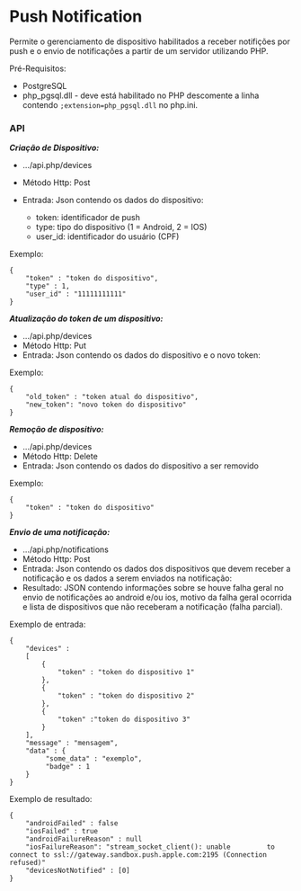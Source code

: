 Push Notification
=================

Permite o gerenciamento de dispositivo habilitados a receber notifições por push e o envio de notificações a partir de um servidor utilizando PHP. 

Pré-Requisitos:

- PostgreSQL
- php_pgsql.dll - deve está habilitado no PHP descomente a linha contendo `;extension=php_pgsql.dll` no php.ini.

### API

***Criação de Dispositivo:***

- .../api.php/devices
- Método Http: Post
- Entrada: Json contendo os dados do dispositivo: 

	- token: identificador de push
	- type: tipo do dispositivo (1 = Android, 2 = IOS)
	- user_id: identificador do usuário (CPF)

Exemplo:
	
	{
		"token" : "token do dispositivo",
		"type" : 1,
		"user_id" : "11111111111"
	}
	
***Atualização do token de um dispositivo:***

- .../api.php/devices
- Método Http: Put
- Entrada: Json contendo os dados do dispositivo e o novo token: 	

Exemplo:
	
	{
		"old_token" : "token atual do dispositivo",
		"new_token": "novo token do dispositivo"
	}
	
***Remoção de dispositivo:***

- .../api.php/devices
- Método Http: Delete
- Entrada: Json contendo os dados do dispositivo a ser removido

Exemplo:
	
	{
		"token" : "token do dispositivo"
	}	

***Envio de uma notificação:***

- .../api.php/notifications
- Método Http: Post
- Entrada: Json contendo os dados dos dispositivos que devem receber a notificação e os dados a serem enviados na notificação:
- Resultado: JSON contendo informações sobre se houve falha geral no envio de notificações ao android e/ou ios, motivo da falha geral ocorrida e lista de dispositivos que não receberam a notificação (falha parcial).

Exemplo de entrada:
	
	{
    	"devices" : 
    	[ 
    		{
    		    "token" : "token do dispositivo 1"
    		},
	    	{
    	    	"token" : "token do dispositivo 2"
    		},
	    	{
    	    	"token" :"token do dispositivo 3"
    		}
    	],
    	"message" : "mensagem",
	    "data" : {
        	 "some_data" : "exemplo",
        	 "badge" : 1
    	}
	}
	
Exemplo de resultado:

	{
		"androidFailed" : false
		"iosFailed" : true
		"androidFailureReason" : null
		"iosFailureReason": "stream_socket_client(): unable 		to connect to ssl://gateway.sandbox.push.apple.com:2195 (Connection refused)"
		"devicesNotNotified" : [0]
	}